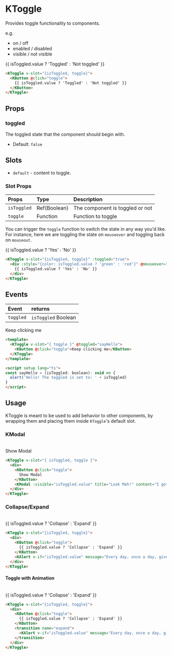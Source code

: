 # KToggle

Provides toggle functionality to components.

e.g.

- on / off
- enabled / disabled
- visible / not visible

<KCard>
  <KToggle v-slot="{isToggled, toggle}">
    <div>
      <KButton @click="toggle">
        {{ isToggled.value ? 'Toggled' : 'Not toggled' }}
      </KButton>
    </div>
  </KToggle>
</KCard>

```html
<KToggle v-slot="{isToggled, toggle}">
  <KButton @click="toggle">
    {{ isToggled.value ? 'Toggled' : 'Not toggled' }}
  </KButton>
</KToggle>
```

## Props

### toggled

The toggled state that the component should begin with.

- Default: `false`

## Slots

- `default` - content to toggle.

### Slot Props

| Props       | Type         | Description                     |
| :---------- | :----------- | :------------------------------ |
| `isToggled` | Ref(Boolean) | The component is toggled or not |
| `toggle`    | Function     | Function to toggle              |

You can trigger the `toggle` function to switch the state in any way you'd like.
For instance, here we are toggling the state on `mouseover` and toggling back on
`mouseout`.

<KCard>
  <KToggle :toggled="true" v-slot="{isToggled, toggle}">
    <div
      :style="{color: isToggled.value ? 'green' : 'red'}"
      @mouseover="toggle"
      @mouseout="toggle">
      {{ isToggled.value ? 'Yes' : 'No' }}
    </div>
  </KToggle>
</KCard>

```html
<KToggle v-slot="{isToggled, toggle}" :toggled="true">
  <div :style="{color: isToggled.value ? 'green' : 'red'}" @mouseover="toggle" @mouseout="toggle">
    {{ isToggled.value ? 'Yes' : 'No' }}
  </div>
</KToggle>
```

## Events

| Event     | returns             |
| :-------- | :------------------ |
| `toggled` | `isToggled` Boolean |

<KCard>
  <KToggle v-slot="{ toggle }" @toggled="sayHello">
    <div>
      <KButton @click="toggle">Keep clicking me</KButton>
    </div>
  </KToggle>
</KCard>

```html
<template>
  <KToggle v-slot="{ toggle }" @toggled="sayHello">
    <KButton @click="toggle">Keep clicking me</KButton>
  </KToggle>
</template>

<script setup lang="ts">
const sayHello = (isToggled: boolean): void => {
  alert('Hello! The toggled is set to: ' + isToggled)
}
</script>
```

## Usage

KToggle is meant to be used to add behavior to other components, by wrapping
them and placing them inside `KToggle`'s default slot.

### KModal

<br/>
<KCard>
  <KToggle v-slot="{ isToggled, toggle }">
    <div>
      <KButton @click="toggle">
        Show Modal
      </KButton>
      <KModal
        :visible="isToggled.value"
        title="Look Mah!"
        content="I got toggles!"
        @proceed="toggle"
        @cancel="toggle" />
    </div>
  </KToggle>
</KCard>

```html
<KToggle v-slot="{ isToggled, toggle }">
  <div>
    <KButton @click="toggle">
      Show Modal
    </KButton>
    <KModal :visible="isToggled.value" title="Look Mah!" content="I got toggles!" @proceed="toggle" @cancel="toggle" />
  </div>
</KToggle>
```

### Collapse/Expand

<br/>
<KCard style="min-height: 100px;">
  <KToggle v-slot="{isToggled, toggle}">
    <div>
      <KButton @click="toggle" class="vertical-spacing">
        {{ isToggled.value ? 'Collapse' : 'Expand' }}
      </KButton>
      <KAlert
        v-if="isToggled.value"
        message="Every day, once a day, give yourself a present." />
    </div>
  </KToggle>
</KCard>

```html
<KToggle v-slot="{isToggled, toggle}">
  <div>
    <KButton @click="toggle">
      {{ isToggled.value ? 'Collapse' : 'Expand' }}
    </KButton>
    <KAlert v-if="isToggled.value" message="Every day, once a day, give yourself a present." />
  </div>
</KToggle>
```

#### Toggle with Animation

<br/>
<KCard style="min-height: 100px;">
  <KToggle v-slot="{isToggled, toggle}">
    <div>
      <KButton @click="toggle" class="vertical-spacing">
        {{ isToggled.value ? 'Collapse' : 'Expand' }}
      </KButton>
      <transition name="expand">
        <KAlert
          v-if="isToggled.value"
          message="Every day, once a day, give yourself a present." />
      </transition>
    </div>
  </KToggle>
</KCard>

```html
<KToggle v-slot="{isToggled, toggle}">
  <div>
    <KButton @click="toggle">
      {{ isToggled.value ? 'Collapse' : 'Expand' }}
    </KButton>
    <transition name="expand">
      <KAlert v-if="isToggled.value" message="Every day, once a day, give yourself a present." />
    </transition>
  </div>
</KToggle>
```

<script setup lang="ts">
const sayHello = (isToggled: boolean): void => {
  alert('hello! the toggled is set to: ' + isToggled)
}
</script>

<style>
.expand-enter-active {
  transform-origin: top left;
  animation: expand-in 0.5s;
}
.expand-leave-active {
  animation: expand-in 0.5s;
  animation-direction: reverse;
  transform-origin: top left;
}

@keyframes expand-in {
  0% {
    transform: scaleY(0);
    opacity: 0;
  }
  100% {
    transform: scaleY(1);
    opacity: 1;
  }
}
</style>
